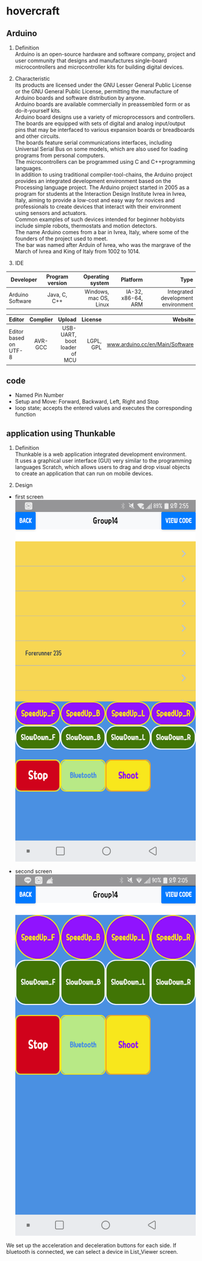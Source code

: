 # hovercraft

## Arduino
1. Definition  
Arduino is an open-source hardware and software company, project and user community that designs and manufactures single-board microcontrollers and microcontroller kits for building digital devices.


2. Characteristic  
Its products are licensed under the GNU Lesser General Public License or the GNU General Public License, permitting the manufacture of Arduino boards and software distribution by anyone.  
Arduino boards are available commercially in preassembled form or as do-it-yourself kits.  
Arduino board designs use a variety of microprocessors and controllers.  
The boards are equipped with sets of digital and analog input/output pins that may be interfaced to various expansion boards or breadboards and other circuits.  
The boards feature serial communications interfaces, including Universal Serial Bus on some models, which are also used for loading programs from personal computers.  
The microcontrollers can be programmed using C and C++programming languages.  
In addition to using traditional compiler-tool-chains, the Arduino project provides an integrated development environment based on the Processing language project.
The Arduino project started in 2005 as a program for students at the Interaction Design Institute Ivrea in Ivrea, Italy, aiming to provide a low-cost and easy way for novices and professionals to create devices that interact with their environment using sensors and actuators.  
Common examples of such devices intended for beginner hobbyists include simple robots, thermostats and motion detectors.  
The name Arduino comes from a bar in Ivrea, Italy, where some of the founders of the project used to meet.  
The bar was named after Arduin of Ivrea, who was the margrave of the March of Ivrea and King of Italy from 1002 to 1014.

3. IDE  
  
  |     Developer    |  Program version  |    Operating system    |      Platform      |                 Type               |
  | ---------------- |:-----------------:| ----------------------:| ------------------:| ----------------------------------:|
  | Arduino Software |   Java, C, C++    | Windows, mac OS, Linux | IA-32, x86-64, ARM | Integrated development environment |  
  
  |         Editor        | Complier |             Upload           |      License      |             Website             |
  | --------------------- |:--------:| ----------------------------:| -----------------:| -------------------------------:|
  | Editor based on UTF-8 |  AVR-GCC | USB-UART, boot loader of MCU |     LGPL, GPL     | www.arduino.cc/en/Main/Software |

## code
  * Named Pin Number
  * Setup and Move: Forward, Backward, Left, Right and Stop
  * loop state; accepts the entered values and executes the corresponding function
  
## application using Thunkable  
1. Definition  
Thunkable is a web application integrated development environment.  
It uses a graphical user interface (GUI) very similar to the programming languages Scratch, which allows users to drag and drop visual objects to create an application that can run on mobile devices.

2. Design  
  - first screen  
 ![first screen](/first_screen.png)    
 
  - second screen  
 ![second screen](/second_screen.png)  

We set up the acceleration and deceleration buttons for each side.
If bluetooth is connected, we can select a device in List_Viewer screen.
